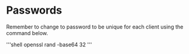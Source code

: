 # Passwords

Remember to change to password to be unique for each client using the command below.

'''shell
    openssl rand -base64 32
'''
